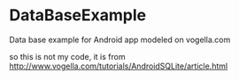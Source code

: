 DataBaseExample
===============

Data base example for Android app modeled on vogella.com

so this is not my code, it is from http://www.vogella.com/tutorials/AndroidSQLite/article.html
